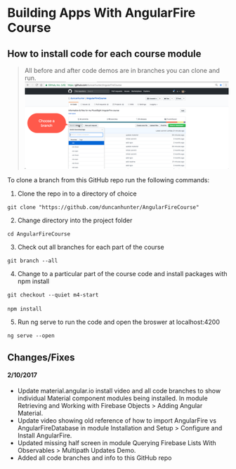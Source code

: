 # Building Apps With AngularFire Course

## How to install code for each course module
> All before and after code demos are in branches you can clone and run.
![branchs list](src/assets/branching-info.png)

To clone a branch from this GitHub repo run the following commands:
1. Clone the repo in to a directory of choice
```
git clone "https://github.com/duncanhunter/AngularFireCourse"
```
2. Change directory into the project folder
```
cd AngularFireCourse
```
3. Check out all branches for each part of the course
```
git branch --all
```
4. Change to a particular part of the course code and install packages with npm install
```
git checkout --quiet m4-start 

npm install 
```
5. Run ng serve to run the code and open the broswer at localhost:4200
```
ng serve --open
```

## Changes/Fixes

#### 2/10/2017
- Update material.angular.io install video and all code branches to show individual Material component modules being installed. In module Retrieving and Working with Firebase Objects > Adding Angular Material.
- Update video showing old reference of how to import AngularFire vs AngularFireDatabase in module Installation and Setup > Configure and Install AngularFire.
- Updated missing half screen in module Querying Firebase Lists With Observables > Multipath Updates Demo.
- Added all code branches and info to this GitHub repo
